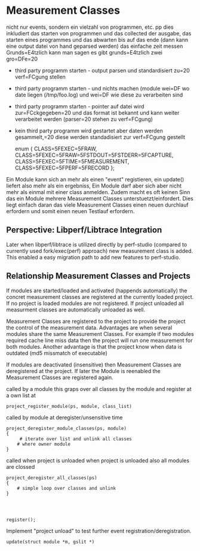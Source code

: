 # Measurement Classes

 nicht nur events, sondern ein vielzahl von programmen, etc. pp
 dies inkludiert das starten von programmen und das collected
 der ausgabe, das starten eines programmes und das abwarten
 bis auf das ende (dann kann eine output datei von hand geparsed werden)
 das einfache zeit messen
 Grunds=E4tzlich kann man sagen es gibt grunds=E4tzlich zwei gro=DFe=20

- third party programm starten - output parsen und standardisiert zu=20
  verf=FCgung stellen
- third party programm starten - und nichts machen (module wei=DF wo date
  liegen (/tmp/foo.log) und wei=DF wie diese zu verarbeiten sind
- third party programm starten - pointer auf datei wird zur=FCckgegeben=20
  und das format ist bekannt und kann weiter verarbeitet werden (parser=20
  stehen zu verf=FCgung)
- kein third party programm wird gestartet aber daten werden gesammelt,=20
  diese werden standadisiert zur verf=FCgung gestellt



    enum {
    CLASS=5FEXEC=5FRAW,
    CLASS=5FEXEC=5FRAW=5FSTDOUT=5FSTDERR=5FCAPTURE,
    CLASS=5FEXEC=5FTIME=5FMEASUREMENT,
    CLASS=5FEXEC=5FPERF=5FRECORD
    };


Ein Module kann sich an mehr als einen "event" registieren, ein update()
liefert also mehr als ein ergebniss, Ein Module darf aber sich aber nicht mehr
als einmal mit einer class anmelden. Zudem macht es oft keinen Sinn das ein
Module mehrere Measurement Classes unterstuetzt/einfordert. Dies liegt einfach
daran das viele Measurement Classes einen neuen durchlauf erfordern und somit
einen neuen Testlauf erfordern.

## Perspective: Libperf/Libtrace Integration

Later when libperf/libtrace is utilized directly by perf-studio (compared to
currently used fork/exec(perf) approach) new measurement class is added. This
enabled a easy migration path to add new features to perf-studio.



## Relationship Measurement Classes and Projects

If modules are started/loaded and activated (happends automatically) the
concret measurement classes are registered at the currently loaded project. If
no project is loaded modules are not registered.  If project unloaded all
measurment classes are automatically unloaded as well.

Measurement Classes are registered to the project to provide the project
the control of the measurement
data. Advantages are when several modules share the same Measurement
Classes. For example if
two modules required cache line miss data then the project will run one
measurement for both
modules.
Another advantage is that the project know when data is outdated (md5
missmatch of executable)

If modules are deactivated (insensitive) then Measurement Classes are
deregistered at the project. If later the Module is reenabled the Measurement
Classes are registered again.


called by a module this graps over all classes by the module and register at a
own list at

    project_register_module(ps, module, class_list)


called by module at deregister/unsensitive time

    project_deregister_module_classes(ps, module)
    {
         # iterate over list and unlink all classes
        # where owner module
    }

called when project is unloaded
when project is unloaded also all modules are clossed

    project_deregister_all_classes(ps)
    {
        # simple loop over classes and unlink
    }




    register();



Implement "project unload" to test further event
registration/deregistration.


    update(struct module *m, gslit *)

